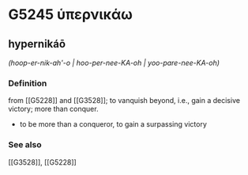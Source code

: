 # G5245 ὑπερνικάω

## hypernikáō

_(hoop-er-nik-ah'-o | hoo-per-nee-KA-oh | yoo-pare-nee-KA-oh)_

### Definition

from [[G5228]] and [[G3528]]; to vanquish beyond, i.e., gain a decisive victory; more than conquer.

- to be more than a conqueror, to gain a surpassing victory

### See also

[[G3528]], [[G5228]]


